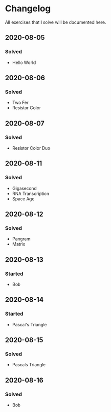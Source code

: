 # Changelog

All exercises that I solve will be documented here.

## 2020-08-05
### Solved
- Hello World

## 2020-08-06
### Solved
- Two Fer
- Resistor Color

## 2020-08-07
### Solved
- Resistor Color Duo

## 2020-08-11
### Solved
- Gigasecond
- RNA Transcription
- Space Age

## 2020-08-12
### Solved
- Pangram
- Matrix

## 2020-08-13
### Started
- Bob

## 2020-08-14
### Started
- Pascal's Triangle

## 2020-08-15
### Solved
- Pascals Triangle

## 2020-08-16
### Solved
- Bob